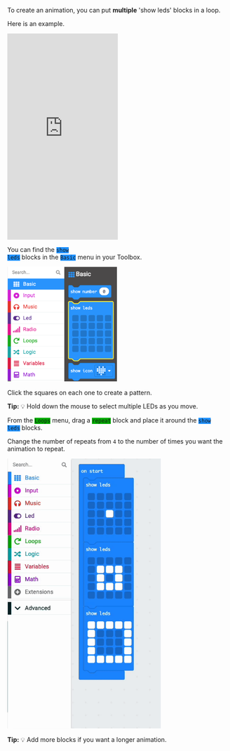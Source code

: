 To create an animation, you can put **multiple** 'show leds' blocks in a loop.

Here is an example.

<div style="position:relative;height:calc(400px + 5em);width:100%;overflow:hidden;"><iframe style="position:relative;top:0;left:0;width:50%;height:100%;" src="https://makecode.microbit.org/---codeembed#pub:_gDu6afhiWDM0" allowfullscreen="allowfullscreen" frameborder="0" sandbox="allow-scripts allow-same-origin"></iframe></div>

You can find the <code style="background-color: #1E90FF">show leds</code> blocks in the <code style="background-color: #1E90FF">Basic</code> menu in your Toolbox.

<img src="images/show-leds.png" alt="The Basic menu, with the 'show leds' block highlighted."  width="250"/>

Click the squares on each one to create a pattern. 

**Tip:** 💡 Hold down the mouse to select multiple LEDs as you move.

From the <code style="background-color: #00AA00">Loops</code> menu, drag a <code style="background-color: #00AA00">repeat</code> block and place it around the <code style="background-color: #1E90FF">show leds</code> blocks.

Change the number of repeats from `4` to the number of times you want the animation to repeat.

<img src="images/animation-ingredient.gif" alt="Animation showing the 'repeat' block taken from the Loops menu. The 'repeat' block is then held over the top 'show leds' block and released, making the three 'show leds' blocks snap inside it. The number is then changed from a '4' to a '2'." width="350"/>

**Tip:** 💡 Add more blocks if you want a longer animation.